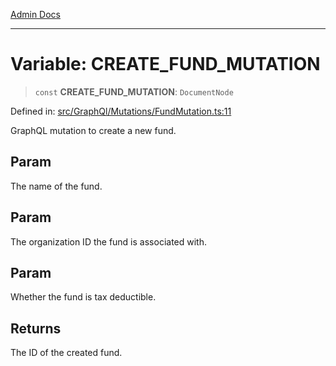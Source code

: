 [Admin Docs](/)

---

# Variable: CREATE_FUND_MUTATION

> `const` **CREATE_FUND_MUTATION**: `DocumentNode`

Defined in: [src/GraphQl/Mutations/FundMutation.ts:11](https://github.com/PalisadoesFoundation/talawa-admin/blob/main/src/GraphQl/Mutations/FundMutation.ts#L11)

GraphQL mutation to create a new fund.

## Param

The name of the fund.

## Param

The organization ID the fund is associated with.

## Param

Whether the fund is tax deductible.

## Returns

The ID of the created fund.
